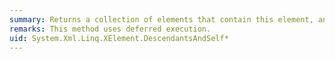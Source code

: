 ```yaml
---
summary: Returns a collection of elements that contain this element, and all descendant elements of this element, in document order.
remarks: This method uses deferred execution.
uid: System.Xml.Linq.XElement.DescendantsAndSelf*
---
```

